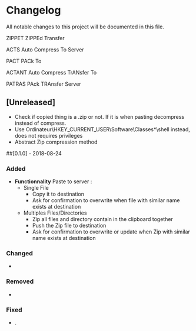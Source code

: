 # Changelog
All notable changes to this project will be documented in this file.

ZIPPET      ZIPPEd Transfer

ACTS 	  Auto Compress To Server 

PACT 	  PACk To

ACTANT 	  Auto Compress TrANsfer To

PATRAS 	  PAck TRAnsfer Server

## [Unreleased] 
- Check if copied thing is a .zip or not. If it is when pasting decompress instead of compress.
- Use Ordinateur\HKEY_CURRENT_USER\Software\Classes\*\shell instead, does not requires privileges
- Abstract Zip compression method

##[0.1.0] - 2018-08-24

### Added
- __Functionnality__ Paste to server :
  - Single File
    - Copy it to destination
    - Ask for confirmation to overwrite when file with similar name exists at destination
  - Multiples Files/Directories
    - Zip all files and directory contain in the clipboard together
    - Push the Zip file to destination
    - Ask for confirmation to overwrite or update when Zip with similar name exists at destination

### Changed
- 

### Removed
- 

### Fixed
- .


